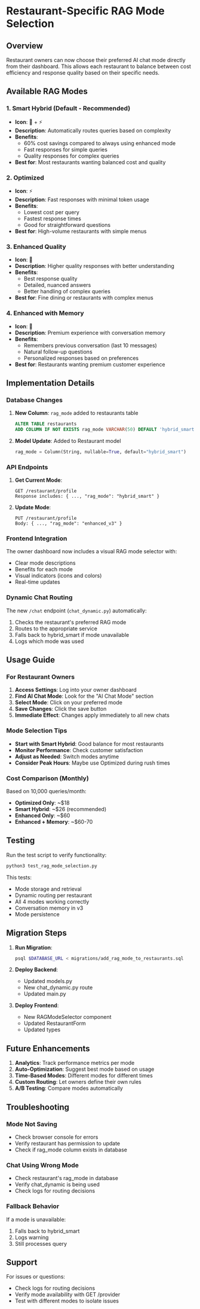 # Restaurant-Specific RAG Mode Selection

## Overview

Restaurant owners can now choose their preferred AI chat mode directly from their dashboard. This allows each restaurant to balance between cost efficiency and response quality based on their specific needs.

## Available RAG Modes

### 1. **Smart Hybrid** (Default - Recommended)
- **Icon**: 🧠 + ⚡
- **Description**: Automatically routes queries based on complexity
- **Benefits**:
  - 60% cost savings compared to always using enhanced mode
  - Fast responses for simple queries
  - Quality responses for complex queries
- **Best for**: Most restaurants wanting balanced cost and quality

### 2. **Optimized**
- **Icon**: ⚡
- **Description**: Fast responses with minimal token usage
- **Benefits**:
  - Lowest cost per query
  - Fastest response times
  - Good for straightforward questions
- **Best for**: High-volume restaurants with simple menus

### 3. **Enhanced Quality**
- **Icon**: 🧠
- **Description**: Higher quality responses with better understanding
- **Benefits**:
  - Best response quality
  - Detailed, nuanced answers
  - Better handling of complex queries
- **Best for**: Fine dining or restaurants with complex menus

### 4. **Enhanced with Memory**
- **Icon**: 💾
- **Description**: Premium experience with conversation memory
- **Benefits**:
  - Remembers previous conversation (last 10 messages)
  - Natural follow-up questions
  - Personalized responses based on preferences
- **Best for**: Restaurants wanting premium customer experience

## Implementation Details

### Database Changes

1. **New Column**: `rag_mode` added to restaurants table
   ```sql
   ALTER TABLE restaurants 
   ADD COLUMN IF NOT EXISTS rag_mode VARCHAR(50) DEFAULT 'hybrid_smart';
   ```

2. **Model Update**: Added to Restaurant model
   ```python
   rag_mode = Column(String, nullable=True, default="hybrid_smart")
   ```

### API Endpoints

1. **Get Current Mode**:
   ```
   GET /restaurant/profile
   Response includes: { ..., "rag_mode": "hybrid_smart" }
   ```

2. **Update Mode**:
   ```
   PUT /restaurant/profile
   Body: { ..., "rag_mode": "enhanced_v3" }
   ```

### Frontend Integration

The owner dashboard now includes a visual RAG mode selector with:
- Clear mode descriptions
- Benefits for each mode
- Visual indicators (icons and colors)
- Real-time updates

### Dynamic Chat Routing

The new `/chat` endpoint (`chat_dynamic.py`) automatically:
1. Checks the restaurant's preferred RAG mode
2. Routes to the appropriate service
3. Falls back to hybrid_smart if mode unavailable
4. Logs which mode was used

## Usage Guide

### For Restaurant Owners

1. **Access Settings**: Log into your owner dashboard
2. **Find AI Chat Mode**: Look for the "AI Chat Mode" section
3. **Select Mode**: Click on your preferred mode
4. **Save Changes**: Click the save button
5. **Immediate Effect**: Changes apply immediately to all new chats

### Mode Selection Tips

- **Start with Smart Hybrid**: Good balance for most restaurants
- **Monitor Performance**: Check customer satisfaction
- **Adjust as Needed**: Switch modes anytime
- **Consider Peak Hours**: Maybe use Optimized during rush times

### Cost Comparison (Monthly)

Based on 10,000 queries/month:
- **Optimized Only**: ~$18
- **Smart Hybrid**: ~$26 (recommended)
- **Enhanced Only**: ~$60
- **Enhanced + Memory**: ~$60-70

## Testing

Run the test script to verify functionality:
```bash
python3 test_rag_mode_selection.py
```

This tests:
- Mode storage and retrieval
- Dynamic routing per restaurant
- All 4 modes working correctly
- Conversation memory in v3
- Mode persistence

## Migration Steps

1. **Run Migration**:
   ```bash
   psql $DATABASE_URL < migrations/add_rag_mode_to_restaurants.sql
   ```

2. **Deploy Backend**:
   - Updated models.py
   - New chat_dynamic.py route
   - Updated main.py

3. **Deploy Frontend**:
   - New RAGModeSelector component
   - Updated RestaurantForm
   - Updated types

## Future Enhancements

1. **Analytics**: Track performance metrics per mode
2. **Auto-Optimization**: Suggest best mode based on usage
3. **Time-Based Modes**: Different modes for different times
4. **Custom Routing**: Let owners define their own rules
5. **A/B Testing**: Compare modes automatically

## Troubleshooting

### Mode Not Saving
- Check browser console for errors
- Verify restaurant has permission to update
- Check if rag_mode column exists in database

### Chat Using Wrong Mode
- Check restaurant's rag_mode in database
- Verify chat_dynamic is being used
- Check logs for routing decisions

### Fallback Behavior
If a mode is unavailable:
1. Falls back to hybrid_smart
2. Logs warning
3. Still processes query

## Support

For issues or questions:
- Check logs for routing decisions
- Verify mode availability with GET /provider
- Test with different modes to isolate issues